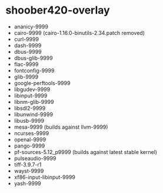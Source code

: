 # shoober420-overlay

* ananicy-9999
* cairo-9999 (cairo-1.16.0-binutils-2.34.patch removed)
* curl-9999
* dash-9999
* dbus-9999
* dbus-glib-9999
* flac-9999
* fontconfig-9999
* glib-9999
* google-perftools-9999
* libgudev-9999
* libinput-9999
* libnm-glib-9999
* libsdl2-9999
* libunwind-9999
* libusb-9999
* mesa-9999 (builds against llvm-9999)
* ncurses-9999
* openal-9999
* pango-9999
* pf-sources-5.12_p9999 (builds against latest stable kernel)
* pulseaudio-9999
* tiff-3.9.7-r1
* wayst-9999
* xf86-input-libinput-9999
* yash-9999
